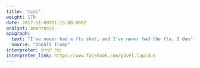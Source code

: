 ```yaml
---
title: 'שפעת'
weight: 170
date: 2017-11-09T01:15:00.000Z
analyst: amantonio
epigraph:
  text: "I've never had a flu shot, and I've never had the flu. I don't like the idea of injecting bad stuff into your body, which is basically what they do."
  source: "Donald Trump"
interpreter: פבל לפידוס
interpreter_link: https://www.facebook.com/pavel.lapidus
---
```

